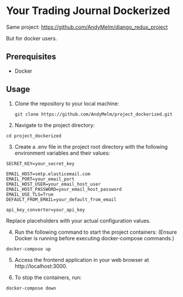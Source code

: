 # Your Trading Journal Dockerized

Same project:
https://github.com/AndyMelm/django_redux_project

But for docker users.
## Prerequisites

- Docker 

## Usage

1. Clone the repository to your local machine:

   ```
   git clone https://github.com/AndyMelm/project_dockerized.git
   ```

2. Navigate to the project directory:
```
cd project_dockerized
```

3. Create a .env file in the project root directory with the following environment variables and their values:
```
SECRET_KEY=your_secret_key

EMAIL_HOST=smtp.elasticemail.com
EMAIL_PORT=your_email_port
EMAIL_HOST_USER=your_email_host_user
EMAIL_HOST_PASSWORD=your_email_host_password
EMAIL_USE_TLS=True
DEFAULT_FROM_EMAIL=your_default_from_email

api_key_converter=your_api_key
```
Replace placeholders with your actual configuration values.

4. Run the following command to start the project containers: (Ensure Docker is running before executing docker-compose commands.)
```
docker-compose up 
```

5. Access the frontend application in your web browser at http://localhost:3000.

6. To stop the containers, run:
```
docker-compose down
```
